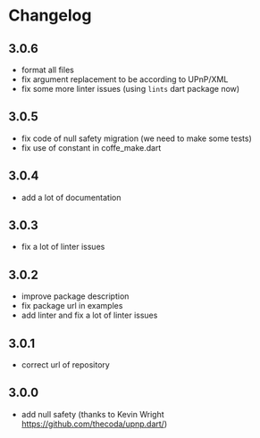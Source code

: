 # Changelog

## 3.0.6

- format all files
- fix argument replacement to be according to UPnP/XML
- fix some more linter issues (using `lints` dart package now)

## 3.0.5

- fix code of null safety migration (we need to make some tests)
- fix use of constant in coffe_make.dart

## 3.0.4

- add a lot of documentation

## 3.0.3

- fix a lot of linter issues

## 3.0.2

- improve package description
- fix package url in examples
- add linter and fix a lot of linter issues

## 3.0.1

- correct url of repository

## 3.0.0

- add null safety (thanks to Kevin Wright https://github.com/thecoda/upnp.dart/)